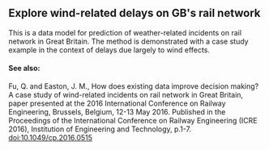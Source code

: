 ## Explore wind-related delays on GB's rail network
This is a data model for prediction of weather-related incidents on rail network in Great Britain. The method is
demonstrated with a case study example in the context of delays due largely to wind effects.

#### See also:
Fu, Q. and Easton, J. M., How does existing data improve decision making? A case study of wind-related incidents on rail
 network in Great Britain, paper presented at the 2016 International Conference on Railway Engineering, Brussels,
Belgium, 12-13 May 2016. Published in the Proceedings of the International Conference on Railway Engineering (ICRE
2016), Institution of Engineering and Technology, p.1-7.
[doi:10.1049/cp.2016.0515](http://digital-library.theiet.org/content/conferences/10.1049/cp.2016.0515)


